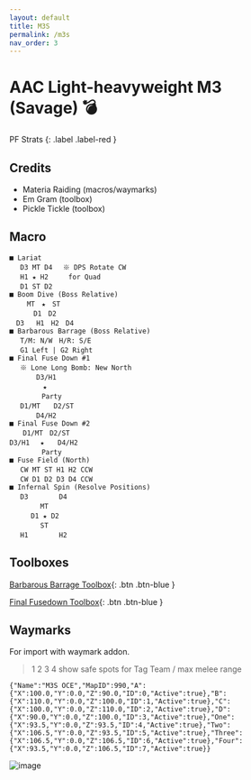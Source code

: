```yaml
---
layout: default
title: M3S
permalink: /m3s
nav_order: 3
---
```


# AAC Light-heavyweight M3 (Savage) 💣

PF Strats 
{: .label .label-red }

## Credits
- Materia Raiding (macros/waymarks)
- Em Gram (toolbox)
- Pickle Tickle (toolbox)

## Macro

```
■ Lariat
　 D3 MT D4　 ※ DPS Rotate CW 
　 H1 ★ H2　　　for Quad
　 D1 ST D2
■ Boom Dive (Boss Relative)
 　　MT　★　ST
 　　　D1　D2
　D3   H1　H2　D4
■ Barbarous Barrage (Boss Relative)
　 T/M: N/W　H/R: S/E
　 G1 Left | G2 Right
■ Final Fuse Down #1
　 ※ Lone Long Bomb: New North
　　　　D3/H1
　　　　　★
　 　 　 Party
　 D1/MT　　D2/ST
　　　　D4/H2
■ Final Fuse Down #2
　　D1/MT　D2/ST
D3/H1 　★　　D4/H2
　 　 　 Party
■ Fuse Field (North)
　 CW MT ST H1 H2 CCW
　 CW D1 D2 D3 D4 CCW
■ Infernal Spin (Resolve Positions)
　 D3　　　 　D4
　　 　　MT
　 　 D1 ★ D2
　 　　　ST
　 H1　　　 　H2
```

## Toolboxes

[Barbarous Barrage Toolbox](https://raidplan.io/plan/CWX-puH0h72E14CF){: .btn .btn-blue }

[Final Fusedown Toolbox](https://ff14.toolboxgaming.space/?id=400793777952271&preview=1){: .btn .btn-blue }

## Waymarks
For import with waymark addon.

> 1 2 3 4 show safe spots for Tag Team / max melee range
```
{"Name":"M3S OCE","MapID":990,"A":{"X":100.0,"Y":0.0,"Z":90.0,"ID":0,"Active":true},"B":{"X":110.0,"Y":0.0,"Z":100.0,"ID":1,"Active":true},"C":{"X":100.0,"Y":0.0,"Z":110.0,"ID":2,"Active":true},"D":{"X":90.0,"Y":0.0,"Z":100.0,"ID":3,"Active":true},"One":{"X":93.5,"Y":0.0,"Z":93.5,"ID":4,"Active":true},"Two":{"X":106.5,"Y":0.0,"Z":93.5,"ID":5,"Active":true},"Three":{"X":106.5,"Y":0.0,"Z":106.5,"ID":6,"Active":true},"Four":{"X":93.5,"Y":0.0,"Z":106.5,"ID":7,"Active":true}}
```

![image](https://github.com/user-attachments/assets/1c3db437-1fac-4cac-ab48-8b6d9746e99c)

